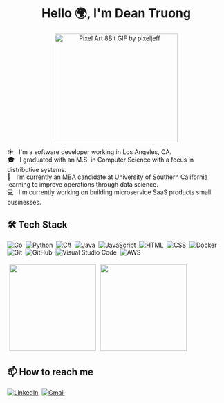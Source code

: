 <h1 align="center">Hello 🌍, I'm Dean Truong</h1> 

<p align="center">
 <img src="https://media.giphy.com/media/iiJ870TcI3PZKxatzS/giphy.gif" width="75%" height="250" alt="Pixel Art 8Bit GIF by pixeljeff"></img>
</p>

☀️ &nbsp; I'm a software developer working in Los Angeles, CA.<br /> 
🎓 &nbsp; I graduated with an M.S. in Computer Science with a focus in distributive systems.<br />
🌱 &nbsp; I’m currently an MBA candidate at University of Southern California learning to improve operations through data science.<br /> 
💻 &nbsp; I'm currently working on building microservice SaaS products small businesses.<br /> 


## 🛠 Tech Stack
![Go](https://img.shields.io/badge/-Go-05122A?style=flat&logo=go)&nbsp;
![Python](https://img.shields.io/badge/-Python-05122A?style=flat&logo=python)&nbsp;
![C#](https://img.shields.io/badge/C%23-05122A?style=flat&logo=c-sharp)&nbsp;
![Java](https://img.shields.io/badge/-Java-05122A?style=flat&logo=java)&nbsp;
![JavaScript](https://img.shields.io/badge/-JavaScript-05122A?style=flat&logo=javascript)&nbsp;
![HTML](https://img.shields.io/badge/-HTML-05122A?style=flat&logo=HTML5)&nbsp;
![CSS](https://img.shields.io/badge/-CSS-05122A?style=flat&logo=CSS3&logoColor=1572B6)&nbsp;
![Docker](https://img.shields.io/badge/-Docker-05122A?style=flat&logo=docker)&nbsp;
![Git](https://img.shields.io/badge/-Git-05122A?style=flat&logo=git)&nbsp;
![GitHub](https://img.shields.io/badge/-GitHub-05122A?style=flat&logo=github)&nbsp;
![Visual Studio Code](https://img.shields.io/badge/-Visual%20Studio%20Code-05122A?style=flat&logo=visual-studio-code&logoColor=007ACC)&nbsp;
![AWS](https://img.shields.io/badge/-AWS-05122A?style=flat&logo=amazon-aws)&nbsp;

<div style="display: flex; flex-direction: row;">
 <img class="img" height=200px style="margin:5px"src="https://github-readme-stats.vercel.app/api?username=dtruong8&show_icons=true" />
 <img class="img" height=200px style="margin:5px" src="https://github-readme-stats.vercel.app/api/top-langs/?username=dtruong8&layout=compact" />
</div>

## 📫  How to reach me
<a href="https://www.linkedin.com/in/dtruong7"><img alt="LinkedIn" src="https://img.shields.io/badge/linkedin%20-%230077B5.svg?&style=flat&logo=linkedin&logoColor=white"/></a>&nbsp;
<a href="mailto:deantruo@usc.edu"><img alt="Gmail" src="https://img.shields.io/badge/Gmail-D14836?style=flat&logo=gmail&logoColor=white" /></a> &nbsp;
